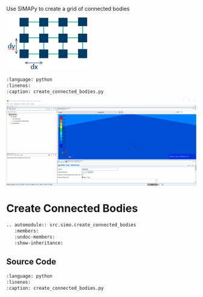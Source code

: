 Use SIMAPy to create a grid of connected bodies

![Example grid setup](../images/example_1.png)

```{literalinclude} ../../src/simo/create_connected_bodies.py
:language: python
:linenos:
:caption: create_connected_bodies.py
```


![Import animation](../images/example_import_animation.gif)


# Create Connected Bodies

```{eval-rst}
.. automodule:: src.simo.create_connected_bodies
   :members:
   :undoc-members:
   :show-inheritance:
```

## Source Code

```{literalinclude} ../../src/simo/create_connected_bodies.py
:language: python
:linenos:
:caption: create_connected_bodies.py
```
